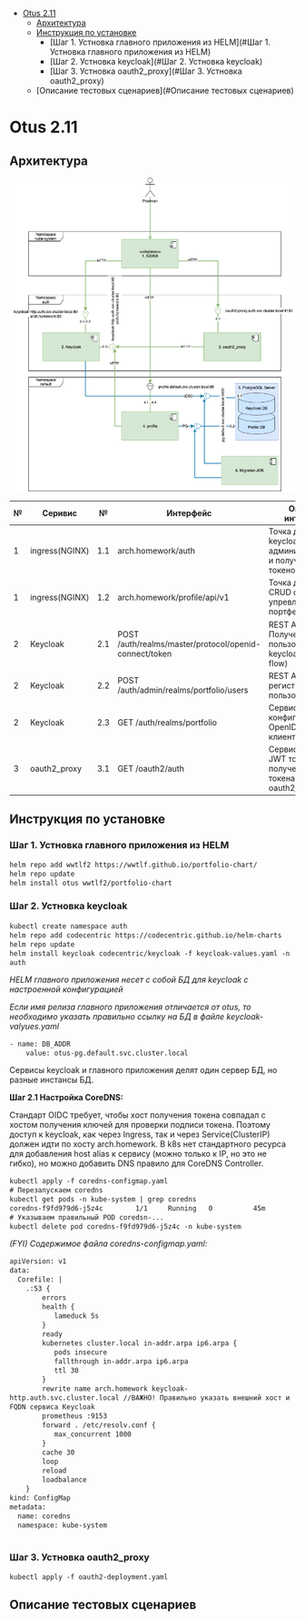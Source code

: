 - [Otus 2.11](#otus-211)
  * [Архитектура](#Архитектура)
  * [Инструкция по установке](#Инструкция-по-установке)
    + [Шаг 1. Устновка  главного приложения из HELM](#Шаг 1. Устновка  главного приложения из HELM)
    + [Шаг 2. Устновка  keycloak](#Шаг 2. Устновка  keycloak)
    + [Шаг 3. Устновка  oauth2_proxy](#Шаг 3. Устновка  oauth2_proxy)
  * [Описание тестовых сценариев](#Описание тестовых сценариев)


# Otus 2.11 

## Архитектура

![DD](images/portfolio.png)

| № | Серивис | № | Интерфейс | Описание интерфейса |
|---|---------|---|-----------|---------------------|
|1|ingress(NGINX)|1.1|arch.homework/auth|Точка доступа к keycloak для администрирования и получения токенов|
|1|ingress(NGINX)|1.2|arch.homework/profile/api/v1|Точка доступа к CRUD сервисам упревления портфелями|
|2|Keycloak|2.1|POST /auth/realms/master/protocol/openid-connect/token|REST API Получение токена пользователя keycloak (implicit flow)|
|2|Keycloak|2.2|POST /auth/admin/realms/portfolio/users|REST API регистрации нового пользователя|
|2|Keycloak|2.3|GET /auth/realms/portfolio|Сервис получения конфигурации  OpenID Connet клиента|
|3|oauth2_proxy|3.1|GET /oauth2/auth|Сервис проверки  JWT  токена или получения JWT токена по сессии oauth2_proxy|

## Инструкция по установке

### Шаг 1. Устновка  главного приложения из HELM

```
helm repo add wwtlf2 https://wwtlf.github.io/portfolio-chart/
helm repo update
helm install otus wwtlf2/portfolio-chart
```

### Шаг 2. Устновка  keycloak

```
kubectl create namespace auth
helm repo add codecentric https://codecentric.github.io/helm-charts
helm repo update
helm install keycloak codecentric/keycloak -f keycloak-values.yaml -n auth
```
*HELM главного приложения несет с собой БД для keycloak с настроенной конфигурацией*

*Если имя релиза главного приложения отличается от otus, то необходимо указать правильно ссылку на БД в файле keycloak-valyues.yaml*
```
- name: DB_ADDR
    value: otus-pg.default.svc.cluster.local
```
Сервисы keycloak и главного приложения делят один сервер БД, но разные инстансы БД. 


**Шаг 2.1 Настройка  CoreDNS:**

Стандарт OIDC требует, чтобы хост получения токена совпадал с хостом получения ключей для проверки подписи токена. Поэтому доступ к keycloak, как через Ingress, так и через Service(ClusterIP) должен идти по хосту arch.homework. В k8s нет стандартного ресурса для добавления host alias к сервису (можно только к IP, но это не гибко), но можно добавить DNS правило для CoreDNS Controller. 

```
kubectl apply -f coredns-configmap.yaml
# Перезапускаем coredns
kubectl get pods -n kube-system | grep coredns
coredns-f9fd979d6-j5z4c        1/1     Running   0          45m
# Указываем правильный POD coredsn-...
kubectl delete pod coredns-f9fd979d6-j5z4c -n kube-system
```

*(FYI) Содержимое файла coredns-configmap.yaml:*
```
apiVersion: v1
data:
  Corefile: |
    .:53 {
        errors
        health {
           lameduck 5s
        }
        ready
        kubernetes cluster.local in-addr.arpa ip6.arpa {
           pods insecure
           fallthrough in-addr.arpa ip6.arpa
           ttl 30
        }
        rewrite name arch.homework keycloak-http.auth.svc.cluster.local //ВАЖНО! Правильно указать внешний хост и FQDN сервиса Keycloak
        prometheus :9153
        forward . /etc/resolv.conf {
           max_concurrent 1000
        }
        cache 30
        loop
        reload
        loadbalance
    }
kind: ConfigMap
metadata:
  name: coredns
  namespace: kube-system
  
```

### Шаг 3. Устновка  oauth2_proxy

```
kubectl apply -f oauth2-deployment.yaml
```

## Описание тестовых сценариев

